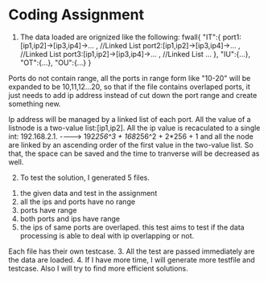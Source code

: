 # Coding Assignment
1. The data loaded are orignized like the following:
fwall{
    "IT":{
        port1:[ip1,ip2]->[ip3,ip4]->... , //Linked List
        port2:[ip1,ip2]->[ip3,ip4]->... , //Linked List
        port3:[ip1,ip2]->[ip3,ip4]->... , //Linked List
        ...
    },
    "IU":{...},
    "OT":{...},
    "OU":{...}
}

Ports do not contain range, all the ports in range form like "10-20" will be expanded to be 10,11,12...20,
so that if the file contains overlaped ports, it just needs to add ip address instead of cut down the port range
and create something new.

Ip address will be managed by a linked list of each port. All the value of a listnode is a two-value list:[ip1,ip2].
All the ip value is recaculated to a single int: 
       192.168.2.1. ----> 192*256^3 + 168*256^2 + 2*256 + 1
and all the node are linked by an ascending order of the first value in the two-value list.
So that, the space can be saved and the time to tranverse will be decreased as well.

2. To test the solution, I generated 5 files.
  1) the given data and test in the assignment
  2) all the ips and ports have no range
  3) ports have range
  4) both ports and ips have range
  5) the ips of same ports are overlaped. this test aims to test if the data processing is able to deal with ip overlapping or not.
  
  Each file has their own testcase.
3. All the test are passed immediately are the data are loaded.
4. If I have more time, I will generate more testfile and testcase. Also I will try to find more efficient solutions.
 
